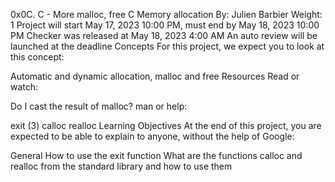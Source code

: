 0x0C. C - More malloc, free
C
Memory allocation
 By: Julien Barbier
 Weight: 1
 Project will start May 17, 2023 10:00 PM, must end by May 18, 2023 10:00 PM
 Checker was released at May 18, 2023 4:00 AM
 An auto review will be launched at the deadline
Concepts
For this project, we expect you to look at this concept:

Automatic and dynamic allocation, malloc and free
Resources
Read or watch:

Do I cast the result of malloc?
man or help:

exit (3)
calloc
realloc
Learning Objectives
At the end of this project, you are expected to be able to explain to anyone, without the help of Google:

General
How to use the exit function
What are the functions calloc and realloc from the standard library and how to use them
